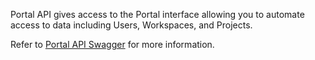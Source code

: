 Portal API gives access to the Portal interface allowing you to automate
access to data including Users, Workspaces, and Projects.

Refer to [Portal API
Swagger](https://portal-api.platform.quix.ai/swagger) for more
information.
